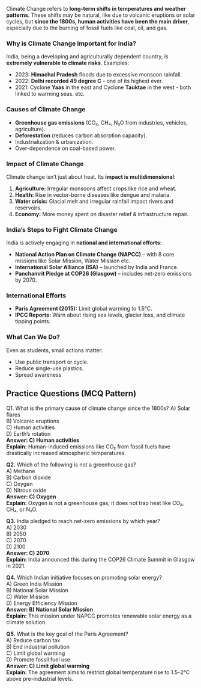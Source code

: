 Climate Change refers to **long-term shifts in temperatures and weather patterns**. These shifts may be natural, like due to volcanic eruptions or solar cycles, but **since the 1800s, human activities have been the main driver**, especially due to the burning of fossil fuels like coal, oil, and gas.
### Why is Climate Change Important for India?
India, being a developing and agriculturally dependent country, is **extremely vulnerable to climate risks**.
Examples:
- 2023: **Himachal Pradesh** floods due to excessive monsoon rainfall.
- 2022: **Delhi recorded 49 degree C** - one of its highest ever.
- 2021: Cyclone **Yaas** in the east and Cyclone **Tauktae**  in the west - both linked to warming seas. etc. 
### Causes of Climate Change
- **Greenhouse gas emissions** (CO₂, CH₄, N₂O from industries, vehicles, agriculture).
- **Deforestation** (reduces carbon absorption capacity).
- Industrialization & urbanization.
- Over-dependence on coal-based power.
### Impact of Climate Change
Climate change isn’t just about heat. Its **impact is multidimensional**:
1. **Agriculture:** Irregular monsoons affect crops like rice and wheat.
2. **Health:** Rise in vector-borne diseases like dengue and malaria.
3. **Water crisis:** Glacial melt and irregular rainfall impact rivers and reservoirs.
4. **Economy:** More money spent on disaster relief & infrastructure repair.
### India’s Steps to Fight Climate Change
India is actively engaging in **national and international efforts**:
- **National Action Plan on Climate Change (NAPCC)** – with 8 core missions like Solar Mission, Water Mission etc.
- **International Solar Alliance (ISA)** – launched by India and France.
- **Panchamrit Pledge at COP26 (Glasgow)** – includes net-zero emissions by 2070.
### International Efforts
- **Paris Agreement (2015):** Limit global warming to 1.5°C.
- **IPCC Reports:** Warn about rising sea levels, glacier loss, and climate tipping points.
### What Can We Do?
Even as students, small actions matter:
- Use public transport or cycle.
- Reduce single-use plastics.
- Spread awareness

## Practice Questions (MCQ Pattern)
Q1. What is the primary cause of climate change since the 1800s?
A) Solar flares  
B) Volcanic eruptions  
C) Human activities  
D) Earth’s rotation  
**Answer: C) Human activities**  
**Explain:** Human-induced emissions like CO₂ from fossil fuels have drastically increased atmospheric temperatures.

**Q2.** Which of the following is not a greenhouse gas?  
A) Methane  
B) Carbon dioxide  
C) Oxygen  
D) Nitrous oxide  
**Answer: C) Oxygen**  
**Explain:** Oxygen is not a greenhouse gas; it does not trap heat like CO₂, CH₄, or N₂O.

**Q3.** India pledged to reach net-zero emissions by which year?  
A) 2030  
B) 2050  
C) 2070  
D) 2100  
**Answer: C) 2070**  
**Explain:** India announced this during the COP26 Climate Summit in Glasgow in 2021.

**Q4.** Which Indian initiative focuses on promoting solar energy?  
A) Green India Mission  
B) National Solar Mission  
C) Water Mission  
D) Energy Efficiency Mission  
**Answer: B) National Solar Mission**  
**Explain:** This mission under NAPCC promotes renewable solar energy as a climate solution.

**Q5.** What is the key goal of the Paris Agreement?  
A) Reduce carbon tax  
B) End industrial pollution  
C) Limit global warming  
D) Promote fossil fuel use  
**Answer: C) Limit global warming**  
**Explain:** The agreement aims to restrict global temperature rise to 1.5–2°C above pre-industrial levels.